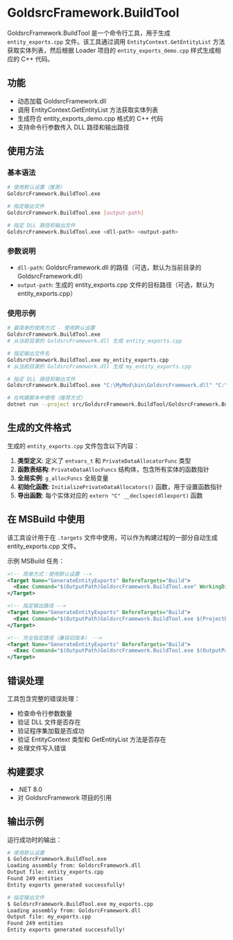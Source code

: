# GoldsrcFramework.BuildTool

GoldsrcFramework.BuildTool 是一个命令行工具，用于生成 `entity_exports.cpp` 文件。该工具通过调用 `EntityContext.GetEntityList` 方法获取实体列表，然后根据 Loader 项目的 `entity_exports_demo.cpp` 样式生成相应的 C++ 代码。

## 功能

- 动态加载 GoldsrcFramework.dll
- 调用 EntityContext.GetEntityList 方法获取实体列表
- 生成符合 entity_exports_demo.cpp 格式的 C++ 代码
- 支持命令行参数传入 DLL 路径和输出路径

## 使用方法

### 基本语法

```bash
# 使用默认设置（推荐）
GoldsrcFramework.BuildTool.exe

# 指定输出文件
GoldsrcFramework.BuildTool.exe [output-path]

# 指定 DLL 路径和输出文件
GoldsrcFramework.BuildTool.exe <dll-path> <output-path>
```

### 参数说明

- `dll-path`: GoldsrcFramework.dll 的路径（可选，默认为当前目录的 GoldsrcFramework.dll）
- `output-path`: 生成的 entity_exports.cpp 文件的目标路径（可选，默认为 entity_exports.cpp）

### 使用示例

```bash
# 最简单的使用方式 - 使用默认设置
GoldsrcFramework.BuildTool.exe
# 从当前目录的 GoldsrcFramework.dll 生成 entity_exports.cpp

# 指定输出文件名
GoldsrcFramework.BuildTool.exe my_entity_exports.cpp
# 从当前目录的 GoldsrcFramework.dll 生成 my_entity_exports.cpp

# 指定 DLL 路径和输出文件
GoldsrcFramework.BuildTool.exe "C:\MyMod\bin\GoldsrcFramework.dll" "C:\MyMod\src\entity_exports.cpp"

# 在构建脚本中使用（推荐方式）
dotnet run --project src/GoldsrcFramework.BuildTool/GoldsrcFramework.BuildTool.csproj
```

## 生成的文件格式

生成的 `entity_exports.cpp` 文件包含以下内容：

1. **类型定义**: 定义了 `entvars_t` 和 `PrivateDataAllocatorFunc` 类型
2. **函数表结构**: `PrivateDataAllocFuncs` 结构体，包含所有实体的函数指针
3. **全局实例**: `g_allocFuncs` 全局变量
4. **初始化函数**: `InitializePrivateDataAllocators()` 函数，用于设置函数指针
5. **导出函数**: 每个实体对应的 `extern "C" __declspec(dllexport)` 函数

## 在 MSBuild 中使用

该工具设计用于在 `.targets` 文件中使用，可以作为构建过程的一部分自动生成 entity_exports.cpp 文件。

示例 MSBuild 任务：

```xml
<!-- 简单方式：使用默认设置 -->
<Target Name="GenerateEntityExports" BeforeTargets="Build">
  <Exec Command="$(OutputPath)GoldsrcFramework.BuildTool.exe" WorkingDirectory="$(OutputPath)" />
</Target>

<!-- 指定输出路径 -->
<Target Name="GenerateEntityExports" BeforeTargets="Build">
  <Exec Command="$(OutputPath)GoldsrcFramework.BuildTool.exe $(ProjectDir)entity_exports.cpp" WorkingDirectory="$(OutputPath)" />
</Target>

<!-- 完全指定路径（兼容旧版本） -->
<Target Name="GenerateEntityExports" BeforeTargets="Build">
  <Exec Command="$(OutputPath)GoldsrcFramework.BuildTool.exe $(OutputPath)GoldsrcFramework.dll $(ProjectDir)entity_exports.cpp" />
</Target>
```

## 错误处理

工具包含完整的错误处理：

- 检查命令行参数数量
- 验证 DLL 文件是否存在
- 验证程序集加载是否成功
- 验证 EntityContext 类型和 GetEntityList 方法是否存在
- 处理文件写入错误

## 构建要求

- .NET 8.0
- 对 GoldsrcFramework 项目的引用

## 输出示例

运行成功时的输出：

```bash
# 使用默认设置
$ GoldsrcFramework.BuildTool.exe
Loading assembly from: GoldsrcFramework.dll
Output file: entity_exports.cpp
Found 249 entities
Entity exports generated successfully!

# 指定输出文件
$ GoldsrcFramework.BuildTool.exe my_exports.cpp
Loading assembly from: GoldsrcFramework.dll
Output file: my_exports.cpp
Found 249 entities
Entity exports generated successfully!
```
